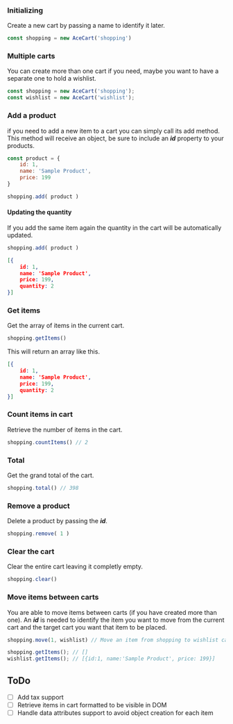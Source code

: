 ### Initializing

Create a new cart by passing a name to identify it later.

```javascript
const shopping = new AceCart('shopping')
```
### Multiple carts
You can create more than one cart if you need, maybe you want to have a separate one to hold a wishlist.

```javascript
const shopping = new AceCart('shopping');
const wishlist = new AceCart('wishlist');
```

### Add a product
if you need to add a new item to a cart you can simply call its add method. This method will receive an object, be sure to include an ***id*** property to your products.

```javascript
const product = {
	id: 1,
	name: 'Sample Product',
	price: 199
}

shopping.add( product )
```
#### Updating the quantity
If you add the same item again the quantity in the cart will be automatically updated.
```javascript
shopping.add( product )
```
```json
[{
	id: 1,
	name: 'Sample Product',
	price: 199,
	quantity: 2
}]
```

### Get items
Get the array of items in the current cart.
```javascript
shopping.getItems()
```

This will return an array like this.
```json
[{
	id: 1,
	name: 'Sample Product',
	price: 199,
	quantity: 2
}]
```
### Count items in cart
Retrieve the number of items in the cart.
```javascript
shopping.countItems() // 2
```

### Total
Get the grand total of the cart.
```javascript
shopping.total() // 398
```


### Remove a product
Delete a product by passing the ***id***.

```javascript
shopping.remove( 1 )
```

### Clear  the cart
Clear the entire cart leaving it completly empty.

```javascript
shopping.clear()
```

### Move items between carts
You are able to move items between carts (if you have created more than one). An ***id*** is needed to identify the item you want to move from the current cart and the target cart you want that item to be placed.

```javascript
shopping.move(1, wishlist) // Move an item from shopping to wishlist cart

shopping.getItems(); // []
wishlist.getItems(); // [{id:1, name:'Sample Product', price: 199}]
```

## ToDo

 - [ ] Add tax support
 - [ ] Retrieve items in cart formatted to be visible in DOM
 - [ ] Handle data attributes support to avoid object creation for each item
